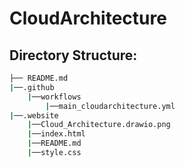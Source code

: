 # CloudArchitecture

## Directory Structure:
```bash
├── README.md
|──.github
    |──workflows
        |──main_cloudarchitecture.yml
|──.website
    |──Cloud_Architecture.drawio.png
    |──index.html
    |──README.md
    |──style.css
```

